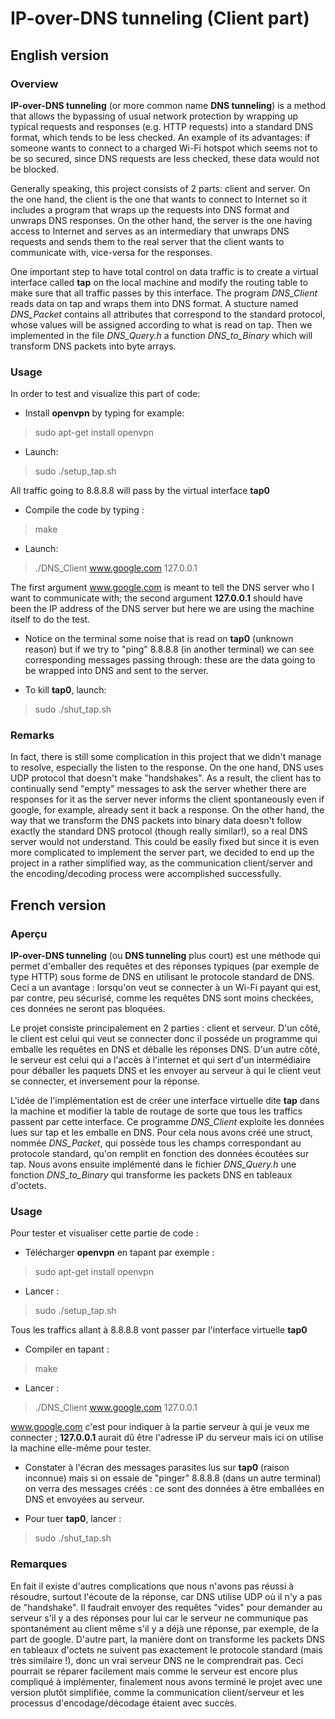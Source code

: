 # IP-over-DNS tunneling (Client part)


## English version


### Overview

**IP-over-DNS tunneling** (or more common name **DNS tunneling**) is a method that allows the bypassing of usual network protection by wrapping up typical requests and responses (e.g. HTTP requests) into a standard DNS format, which tends to be less checked. An example of its advantages: if someone wants to connect to a charged Wi-Fi hotspot which seems not to be so secured, since DNS requests are less checked, these data would not be blocked. 

Generally speaking, this project consists of 2 parts: client and server. On the one hand, the client is the one that wants to connect to Internet so it includes a program that wraps up the requests into DNS format and unwraps DNS responses. On the other hand, the server is the one having access to Internet and serves as an intermediary that unwraps DNS requests and sends them to the real server that the client wants to communicate with, vice-versa for the responses.

One important step to have total control on data traffic is to create a virtual interface called **tap** on the local machine and modify the routing table to make sure that all traffic passes by this interface. The program *DNS_Client* reads data on tap and wraps them into DNS format. A stucture named *DNS_Packet* contains all attributes that correspond to the standard protocol, whose values will be assigned according to what is read on tap. Then we implemented in the file *DNS_Query.h* a function *DNS_to_Binary* which will transform DNS packets into byte arrays.


### Usage

In order to test and visualize this part of code:

- Install **openvpn** by typing for example:

> sudo apt-get install openvpn

- Launch:

> sudo ./setup_tap.sh

All traffic going to 8.8.8.8 will pass by the virtual interface **tap0**

- Compile the code by typing :

> make

- Launch:

> ./DNS_Client www.google.com 127.0.0.1 

The first argument www.google.com is meant to tell the DNS server who I want to communicate with; the second argument **127.0.0.1** should have been the IP address of the DNS server but here we are using the machine itself to do the test.

- Notice on the terminal some noise that is read on **tap0** (unknown reason) but if we try to "ping" 8.8.8.8 (in another terminal) we can see corresponding messages passing through: these are the data going to be wrapped into DNS and sent to the server.

- To kill **tap0**, launch:

> sudo ./shut_tap.sh


### Remarks

In fact, there is still some complication in this project that we didn't manage to resolve, especially the listen to the response. On the one hand, DNS uses UDP protocol that doesn't make "handshakes". As a result, the client has to continually send "empty" messages to ask the server whether there are responses for it as the server never informs the client spontaneously even if google, for example, already sent it back a response. On the other hand, the way that we transform the DNS packets into binary data doesn't follow exactly the standard DNS protocol (though really similar!), so a real DNS server would not understand. This could be easily fixed but since it is even more complicated to implement the server part, we decided to end up the project in a rather simplified way, as the communication client/server and the encoding/decoding process were accomplished successfully.



## French version


### Aperçu

**IP-over-DNS tunneling** (ou **DNS tunneling** plus court) est une méthode qui permet d'emballer des requêtes et des réponses typiques (par exemple de type HTTP) sous forme de DNS en utilisant le protocole standard de DNS. Ceci a un avantage : lorsqu'on veut se connecter à un Wi-Fi payant qui est, par contre, peu sécurisé, comme les requêtes DNS sont moins checkées, ces données ne seront pas bloquées. 

Le projet consiste principalement en 2 parties : client et serveur. D'un côté, le client est celui qui veut se connecter donc il posséde un programme qui emballe les requêtes en DNS et déballe les réponses DNS. D'un autre côté, le serveur est celui qui a l'accès à l'internet et qui sert d'un intermédiaire pour déballer les paquets DNS et les envoyer au serveur à qui le client veut se connecter, et inversement pour la réponse.

L'idée de l'implémentation est de créer une interface virtuelle dite **tap** dans la machine et modifier la table de routage de sorte que tous les traffics passent par cette interface. Ce programme *DNS_Client* exploite les données lues sur tap et les emballe en DNS. Pour cela nous avons créé une struct, nommée *DNS_Packet*, qui possède tous les champs correspondant au protocole standard, qu'on remplit en fonction des données écoutées sur tap. Nous avons ensuite implémenté dans le fichier *DNS_Query.h* une fonction *DNS_to_Binary* qui transforme les packets DNS en tableaux d'octets. 



### Usage

Pour tester et visualiser cette partie de code :

- Télécharger **openvpn** en tapant par exemple :

> sudo apt-get install openvpn

- Lancer :

> sudo ./setup_tap.sh

Tous les traffics allant à 8.8.8.8 vont passer par l'interface virtuelle **tap0**

- Compiler en tapant :

> make

- Lancer : 

> ./DNS_Client www.google.com 127.0.0.1 

www.google.com c'est pour indiquer à la partie serveur à qui je veux me connecter ; **127.0.0.1** aurait dû être l'adresse IP du serveur mais ici on utilise la machine elle-même pour tester.

- Constater à l'écran des messages parasites lus sur **tap0** (raison inconnue) mais si on essaie de "pinger" 8.8.8.8 (dans un autre terminal) on verra des messages créés : ce sont des données à être emballées en DNS et envoyées au serveur.

- Pour tuer **tap0**, lancer :

> sudo ./shut_tap.sh


### Remarques

En fait il existe d'autres complications que nous n'avons pas réussi à résoudre, surtout l'écoute de la réponse, car DNS utilise UDP où il n'y a pas de "handshake". Il faudrait envoyer des requêtes "vides" pour demander au serveur s'il y a des réponses pour lui car le serveur ne communique pas spontanément au client même s'il y a déjà une réponse, par exemple, de la part de google. D'autre part, la manière dont on transforme les packets DNS en tableaux d'octets ne suivent pas exactement le protocole standard (mais très similaire !), donc un vrai serveur DNS ne le comprendrait pas. Ceci pourrait se réparer facilement mais comme le serveur est encore plus compliqué à implémenter, finalement nous avons terminé le projet avec une version plutôt simplifiée, comme la communication client/serveur et les processus d'encodage/décodage étaient avec succès.


